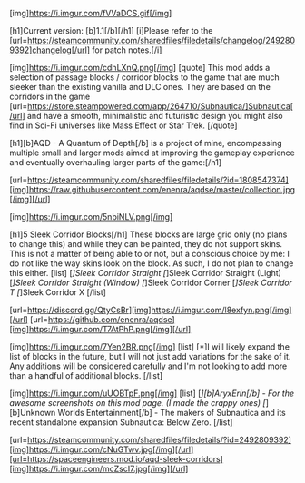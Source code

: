 [img]https://i.imgur.com/fVVaDCS.gif[/img]

[h1]Current version: [b]1.1[/b][/h1]
[i]Please refer to the [url=https://steamcommunity.com/sharedfiles/filedetails/changelog/2492809392]changelog[/url] for patch notes.[/i]

[img]https://i.imgur.com/cdhLXnQ.png[/img]
[quote]
This mod adds a selection of passage blocks / corridor blocks to the game that are much sleeker than the existing vanilla and DLC ones. They are based on the corridors in the game [url=https://store.steampowered.com/app/264710/Subnautica/]Subnautica[/url] and have a smooth, minimalistic and futuristic design you might also find in Sci-Fi universes like Mass Effect or Star Trek.
[/quote]

[h1][b]AQD - A Quantum of Depth[/b] is a project of mine, encompassing multiple small and larger mods aimed at improving the gameplay experience and eventually overhauling larger parts of the game:[/h1]

[url=https://steamcommunity.com/sharedfiles/filedetails/?id=1808547374][img]https://raw.githubusercontent.com/enenra/aqdse/master/collection.jpg[/img][/url]

[img]https://i.imgur.com/5nbiNLV.png[/img]

[h1]5 Sleek Corridor Blocks[/h1]
These blocks are large grid only (no plans to change this) and while they can be painted, they do not support skins. This is not a matter of being able to or not, but a conscious choice by me: I do not like the way skins look on the block. As such, I do not plan to change this either.
[list]
[*]Sleek Corridor Straight
[*]Sleek Corridor Straight (Light)
[*]Sleek Corridor Straight (Window)
[*]Sleek Corridor Corner
[*]Sleek Corridor T
[*]Sleek Corridor X
[/list]

[url=https://discord.gg/QtyCsBr][img]https://i.imgur.com/l8exfyn.png[/img][/url]
[url=https://github.com/enenra/aqdse][img]https://i.imgur.com/T7AtPhP.png[/img][/url]

[img]https://i.imgur.com/7Yen2BR.png[/img]
[list]
[*]I will likely expand the list of blocks in the future, but I will not just add variations for the sake of it. Any additions will be considered carefully and I'm not looking to add more than a handful of additional blocks.
[/list]

[img]https://i.imgur.com/uUOBTpF.png[/img]
[list]
[*][b]AryxErin[/b] - For the awesome screenshots on this mod page. (I made the crappy ones)
[*][b]Unknown Worlds Entertainment[/b] - The makers of Subnautica and its recent standalone expansion Subnautica: Below Zero.
[/list]

[url=https://steamcommunity.com/sharedfiles/filedetails/?id=2492809392][img]https://i.imgur.com/cNuGTwv.jpg[/img][/url][url=https://spaceengineers.mod.io/aqd-sleek-corridors][img]https://i.imgur.com/mcZscI7.jpg[/img][/url]
